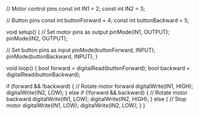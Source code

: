 // Motor control pins
const int IN1 = 2;
const int IN2 = 3;

// Button pins
const int buttonForward = 4;
const int buttonBackward = 5;

void setup() {
  // Set motor pins as output
  pinMode(IN1, OUTPUT);
  pinMode(IN2, OUTPUT);

  // Set button pins as input
  pinMode(buttonForward, INPUT);
  pinMode(buttonBackward, INPUT);
}

void loop() {
  bool forward = digitalRead(buttonForward);
  bool backward = digitalRead(buttonBackward);

  if (forward && !backward) {
    // Rotate motor forward
    digitalWrite(IN1, HIGH);
    digitalWrite(IN2, LOW);
  } 
  else if (!forward && backward) {
    // Rotate motor backward
    digitalWrite(IN1, LOW);
    digitalWrite(IN2, HIGH);
  } 
  else {
    // Stop motor
    digitalWrite(IN1, LOW);
    digitalWrite(IN2, LOW);
  }
}
